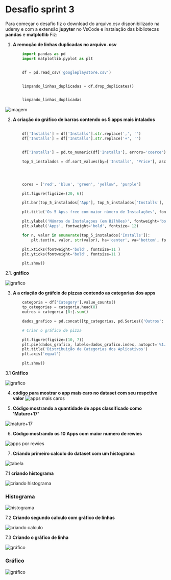 # Desafio sprint 3

Para começar o desafio fiz o download do arquivo.csv disponibilizado na udemy
e com a extensão **jupyter** no VsCode e  instalação das bibliotecas **pandas** e **matplotlib** 
Fiz:

1. **A remoção de linhas duplicadas no arquivo. csv**

    ````python
        import pandas as pd
        import matplotlib.pyplot as plt


        df = pd.read_csv('googleplaystore.csv')


        limpando_linhas_duplicadas = df.drop_duplicates()


        limpando_linhas_duplicadas

![imagem](/sprint_3/evidencias/desafio/02_tabelasemduplicates.png)

2. **A criação do gráfico de barras contendo os 5 apps mais intalados**


    ````python 
        
        df['Installs'] = df['Installs'].str.replace(',', '') 
        df['Installs'] = df['Installs'].str.replace('+', '')  


        df['Installs'] = pd.to_numeric(df['Installs'], errors='coerce') 

        top_5_instalados = df.sort_values(by=['Installs', 'Price'], ascending=False).head(5)




        cores = ['red', 'blue', 'green', 'yellow', 'purple']

        plt.figure(figsize=(20, 6))

        plt.bar(top_5_instalados['App'], top_5_instalados['Installs'], color=cores, alpha=0.7)

        plt.title('Os 5 Apss free com maior número de Instalações', fontweight='bold', fontsize=16)

        plt.ylabel('Númros de Instalaçoes (em Bilhões)', fontweight='bold', fontsize=12)
        plt.xlabel('Apps', fontweight='bold', fontsize= 12)

        for n, valor in enumerate(top_5_instalados['Installs']):
            plt.text(n, valor, str(valor), ha='center', va='bottom', fontweight='bold', fontsize=12)

        plt.xticks(fontweight='bold', fontsize=11 )
        plt.yticks(fontweight='bold', fontsize=11 )

        plt.show()

2.1. **gráfico**

![grafico](grafico_barras.png)


3. **A a criação do gráfcio de pizzas contendo as categorias dos apps**

    ````python
        categoria = df['Category'].value_counts()
        tp_categorias = categoria.head(8)
        outros = categoria [8:].sum()

        dados_grafico = pd.concat([tp_categorias, pd.Series({'Outros': outros})])

        # Criar o gráfico de pizza

        plt.figure(figsize=(10, 7))
        plt.pie(dados_grafico, labels=dados_grafico.index, autopct='%1.1f%%', startangle=140, )
        plt.title('Distribuição de Categorias dos Aplicativos')
        plt.axis('equal')  

        plt.show()

3.1 **Gráfico**

![grafico](grafico_pizza.png)

4. **código para mostrar o app mais caro no dataset com seu respctivo valor**
![apps mais caros](/sprint_3/evidencias/desafio/07_appmaiscaro.png)

5. **Código mostrando a quantidade de apps classificado como 'Mature+17'**
   
![mature+17](/sprint_3/evidencias/desafio/08_matures+17.png)


6. **Código mostrando os 10 Apps com maior numero de rewies**

![apps por rewies](/sprint_3/evidencias/desafio/09_apppornumeroderewies.png)

7. **Criando primeiro calculo do dataset com um histograma**


![tabela](/sprint_3/evidencias/desafio/10_calculo_dataset_01.png)



7.1 **criando histograma**

![criando histograma](/sprint_3/evidencias/desafio/11_criando_histograma.png)

### Histograma

![histograma](grafico_calculodataset1.png)

7.2 **Criando segundo calculo com gráfico de linhas**

![criando calculo](/sprint_3/evidencias/desafio/13_calculo_dataset_02.png)


7.3 **Criando o gráfico de linha**

![gráfico](/sprint_3/evidencias/desafio/14_criando_grafico_de_linha.png)    

### Gráfico

![gráfico](/sprint_3/evidencias/desafio/15_grafico.png)







